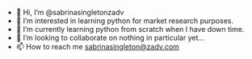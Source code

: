 - 👋 Hi, I’m @sabrinasingletonzadv
- 👀 I’m interested in learning python for market research purposes.  
- 🌱 I’m currently learning python from scratch when I have down time. 
- 💞️ I’m looking to collaborate on nothing in particular yet...
- 📫 How to reach me sabrinasingleton@zadv.com

<!---
sabrinasingletonzadv/sabrinasingletonzadv is a ✨ special ✨ repository because its `README.md` (this file) appears on your GitHub profile.
You can click the Preview link to take a look at your changes.
--->
